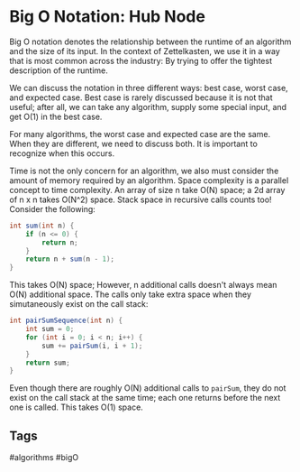 # Big O Notation: Hub Node
Big O notation denotes the relationship between the runtime of an algorithm and
the size of its input. In the context of Zettelkasten, we use it in a way that
is most common across the industry: By trying to offer the tightest description
of the runtime.

We can discuss the notation in three different ways: best case, worst case, and
expected case. Best case is rarely discussed because it is not that useful;
after all, we can take any algorithm, supply some special input, and get O(1) in
the best case.

For many algorithms, the worst case and expected case are the same. When they
are different, we need to discuss both. It is important to recognize when this
occurs.

Time is not the only concern for an algorithm, we also must consider the amount
of memory required by an algorithm. Space complexity is a parallel concept to 
time complexity. An array of size n take O(N) space; a 2d array of n x n takes
O(N^2) space. Stack space in recursive calls counts too! Consider the following:
```java
int sum(int n) {
    if (n <= 0) {
        return n;
    }
    return n + sum(n - 1);
}
```
This takes O(N) space; However, n additional calls doesn't always mean O(N)
additional space. The calls only take extra space when they simutaneously exist
on the call stack:
```java
int pairSumSequence(int n) {
    int sum = 0;
    for (int i = 0; i < n; i++) {
        sum += pairSum(i, i + 1);
    }
    return sum;
}
```
Even though there are roughly O(N) additional calls to `pairSum`, they
do not exist on the call stack at the same time; each one returns before the 
next one is called. This takes O(1) space.

## Tags
#algorithms #bigO
